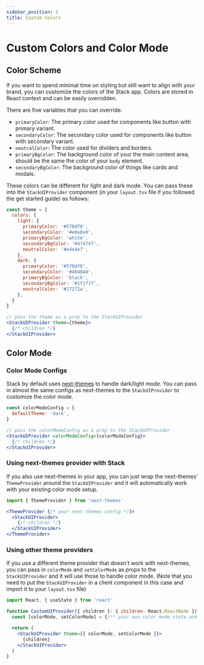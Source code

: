 ```yaml
---
sidebar_position: 1
title: Custom Colors
---
```


# Custom Colors and Color Mode

## Color Scheme

If you want to spend minimal time on styling but still want to align with your brand, you can customize the colors of the Stack app. Colors are stored in React context and can be easily overridden.

There are five variables that you can override:
- `primaryColor`: The primary color used for components like button with primary variant.
- `secondaryColor`: The secondary color used for components like button with secondary variant.
- `neutralColor`: The color used for dividers and borders.
- `primaryBgColor`: The background color of your the main content area, should be the same the color of your `body` element.
- `secondaryBgColor`: The background color of things like cards and modals.

These colors can be different for light and dark mode. You can pass these into the `StackUIProvider` component (in your `layout.tsx` file if you followed the get started guide) as follows:

```jsx
const theme = {
  colors: {
    light: {
      primaryColor: '#570df8',
      secondaryColor: '#e0e0e0',
      primaryBgColor: 'white',
      secondaryBgColor: '#474747',
      neutralColor: '#e4e4e7',
    },
    dark: {
      primaryColor: '#570df8',
      secondaryColor: '#404040',
      primaryBgColor: 'black',
      secondaryBgColor: '#1f1f1f',
      neutralColor: '#27272a',
    },
  }
}

// pass the theme as a prop to the StackUIProvider
<StackUIProvider theme={theme}>
  {/* children */}
</StackUIProvider>
```

## Color Mode

### Color Mode Configs

Stack by default uses [next-themes](https://github.com/pacocoursey/next-themes) to handle dark/light mode. You can pass in almost the same configs as next-themes to the `StackUIProvider` to customize the color mode.

```jsx
const colorModeConfig = {
  defaultTheme: 'dark',
}

// pass the colorModeConfig as a prop to the StackUIProvider
<StackUIProvider colorModeConfig={colorModeConfig}>
  {/* children */}
</StackUIProvider>
```

### Using next-themes provider with Stack

If you also use next-themes in your app, you can just wrap the next-themes' `ThemeProvider` around the `StackUIProvider` and it will automatically work with your existing color mode setup.

```jsx
import { ThemeProvider } from 'next-themes'

<ThemeProvider {/* your next-themes config */}>
  <StackUIProvider>
    {/* children */}
  </StackUIProvider>
</ThemeProvider>
```

### Using other theme providers

If you use a different theme provider that doesn't work with next-themes, you can pass in `colorMode` and `setColorMode` as props to the `StackUIProvider` and it will use those to handle color mode. (Note that you need to put the `StackUIProvider` in a client component in this case and import it to your `layout.tsx` file)

```jsx
import React, { useState } from 'react'

function CustomUIProvider({ children }: { children: React.ReactNode }) {
  const [colorMode, setColorMode] = {/** your own color mode state and setter */}

  return (
    <StackUIProvider theme={{ colorMode, setColorMode }}>
      {children}
    </StackUIProvider>
  )
}
```